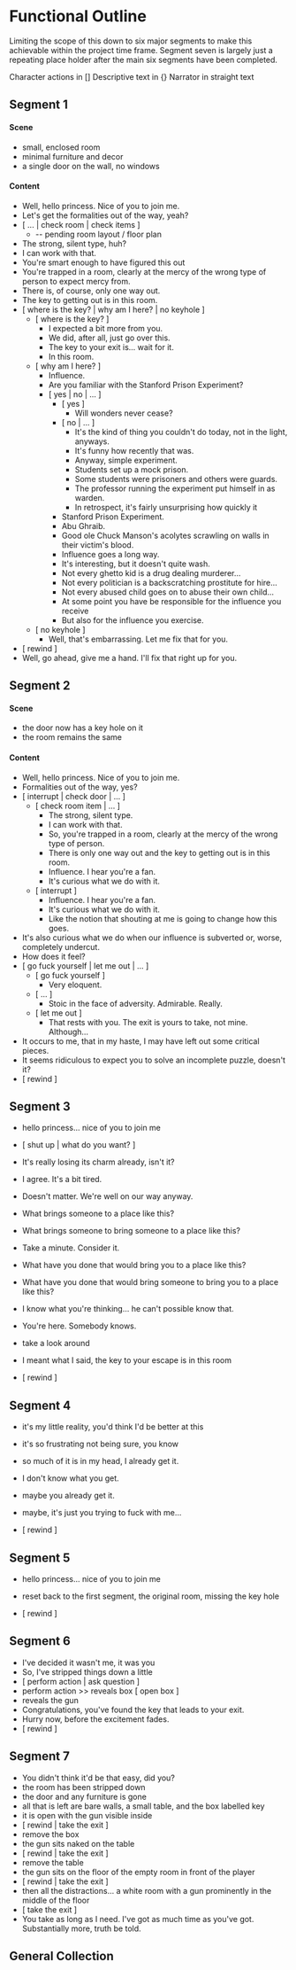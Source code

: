 # Functional Outline

Limiting the scope of this down to six major segments to make this achievable within the project time frame. Segment seven is largely just a repeating place holder after the main six segments have been completed.

Character actions in []
Descriptive text in {}
Narrator in straight text

## Segment 1

#### Scene
  * small, enclosed room
  * minimal furniture and decor
  * a single door on the wall, no windows

#### Content
  * Well, hello princess. Nice of you to join me.
  * Let's get the formalities out of the way, yeah?
  * [ ... | check room | check items ]
    * -- pending room layout / floor plan
  * The strong, silent type, huh?
  * I can work with that.
  * You're smart enough to have figured this out
  * You're trapped in a room, clearly at the mercy of the wrong type of person to expect mercy from.
  * There is, of course, only one way out.
  * The key to getting out is in this room.
  * [ where is the key? | why am I here? | no keyhole ]
    * [ where is the key? ]
      * I expected a bit more from you.
      * We did, after all, just go over this.
      * The key to your exit is... wait for it.
      * In this room.
    * [ why am I here? ]
      * Influence.
      * Are you familiar with the Stanford Prison Experiment?
      * [ yes | no | ... ]
        * [ yes ]
          * Will wonders never cease?
        * [ no | ... ]
          * It's the kind of thing you couldn't do today, not in the light, anyways.
          * It's funny how recently that was.
          * Anyway, simple experiment.
          * Students set up a mock prison.
          * Some students were prisoners and others were guards.
          * The professor running the experiment put himself in as warden.
          * In retrospect, it's fairly unsurprising how quickly it
        * Stanford Prison Experiment.
        * Abu Ghraib.
        * Good ole Chuck Manson's acolytes scrawling on walls in their victim's blood.
        * Influence goes a long way.
        * It's interesting, but it doesn't quite wash.
        * Not every ghetto kid is a drug dealing murderer...
        * Not every politician is a backscratching prostitute for hire...
        * Not every abused child goes on to abuse their own child...
        * At some point you have be responsible for the influence you receive
        * But also for the influence you exercise.
    * [ no keyhole ]  
      * Well, that's embarrassing. Let me fix that for you.
  * [ rewind ]
  * Well, go ahead, give me a hand. I'll fix that right up for you.

## Segment 2

#### Scene
  * the door now has a key hole on it
  * the room remains the same

#### Content
  * Well, hello princess. Nice of you to join me.
  * Formalities out of the way, yes?
  * [ interrupt | check door | ... ]
    * [ check room item | ... ]
      * The strong, silent type.
      * I can work with that.
      * So, you're trapped in a room, clearly at the mercy of the wrong type of person.
      * There is only one way out and the key to getting out is in this room.   
      * Influence. I hear you're a fan.
      * It's curious what we do with it.
    * [ interrupt ]
      * Influence. I hear you're a fan.
      * It's curious what we do with it.
      * Like the notion that shouting at me is going to change how this goes.
  * It's also curious what we do when our influence is subverted or, worse, completely undercut.
  * How does it feel?
  * [ go fuck yourself | let me out | ... ]
    * [ go fuck yourself ]
      * Very eloquent.
    * [ ... ]
      * Stoic in the face of adversity. Admirable. Really.
    * [ let me out ]
      * That rests with you. The exit is yours to take, not mine. Although...
  * It occurs to me, that in my haste, I may have left out some critical pieces.
  * It seems ridiculous to expect you to solve an incomplete puzzle, doesn't it?
  * [ rewind ]




## Segment 3

  * hello princess... nice of you to join me
  * [ shut up | what do you want? ]
  * It's really losing its charm already, isn't it?
  * I agree. It's a bit tired.
  * Doesn't matter. We're well on our way anyway.
  * What brings someone to a place like this?
  * What brings someone to bring someone to a place like this?
  * Take a minute. Consider it.
  * What have you done that would bring you to a place like this?
  * What have you done that would bring someone to bring you to a place like this?
  * I know what you're thinking... he can't possible know that.
  * You're here. Somebody knows.  
  * take a look around
  * I meant what I said, the key to your escape is in this room

  * [ rewind ]

## Segment 4

  * it's my little reality, you'd think I'd be better at this
  * it's so frustrating not being sure, you know
  * so much of it is in my head, I already get it.
  * I don't know what you get.
  * maybe you already get it.
  * maybe, it's just you trying to fuck with me...

  * [ rewind ]

## Segment 5

  * hello princess... nice of you to join me
  * reset back to the first segment, the original room, missing the key hole


  * [ rewind ]

## Segment 6

  * I've decided it wasn't me, it was you
  * So, I've stripped things down a little
  * [ perform action | ask question ]
  * perform action >> reveals box [ open box ]
  * reveals the gun
  * Congratulations, you've found the key that leads to your exit.
  * Hurry now, before the excitement fades.
  * [ rewind ]

## Segment 7

  * You didn't think it'd be that easy, did you?
  * the room has been stripped down
  * the door and any furniture is gone
  * all that is left are bare walls, a small table, and the box labelled key
  * it is open with the gun visible inside
  * [ rewind | take the exit ]
  * remove the box
  * the gun sits naked on the table
  * [ rewind | take the exit ]
  * remove the table
  * the gun sits on the floor of the empty room in front of the player
  * [ rewind | take the exit ]
  * then all the distractions... a white room with a gun prominently in the middle of the floor
  * [ take the exit ]
  * You take as long as I need. I've got as much time as you've got. Substantially more, truth be told.

## General Collection
